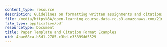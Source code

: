 ```yaml
---
content_type: resource
description: Guidelines on formatting written assignments and citations.
file: /media/https%3A/open-learning-course-data-rc.s3.amazonaws.com/21m-295-american-popular-music-fall-2014/4bae68cab5d12785c3bde33899dd5529_MIT21M_295F14_PaprTemplat.pdf
file_type: application/pdf
resourcetype: Document
title: Paper Template and Citation Format Examples
uid: 4bae68ca-b5d1-2785-c3bd-e33899dd5529
---
```

